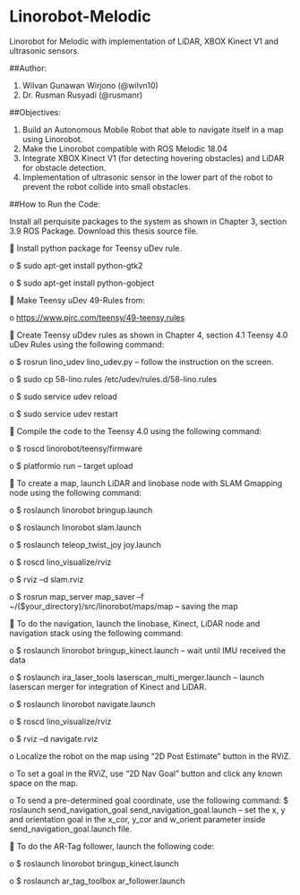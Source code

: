 # Linorobot-Melodic
Linorobot for Melodic with implementation of LiDAR, XBOX Kinect V1 and ultrasonic sensors.

##Author:

1. Wilvan Gunawan Wirjono (@wilvn10)
2. Dr. Rusman Rusyadi (@rusmanr)

##Objectives:
1. Build an Autonomous Mobile Robot that able to navigate itself in a map using Linorobot.
2. Make the Linorobot compatible with ROS Melodic 18.04
3. Integrate XBOX Kinect V1 (for detecting hovering obstacles) and LiDAR for obstacle detection.
4. Implementation of ultrasonic sensor in the lower part of the robot to prevent the robot collide into small obstacles.

##How to Run the Code:

Install all perquisite packages to the system as shown in Chapter 3, section 3.9 ROS Package. Download this thesis source file.

 Install python package for Teensy uDev rule.

o $ sudo apt-get install python-gtk2

o $ sudo apt-get install python-gobject

 Make Teensy uDev 49-Rules from:

o https://www.pjrc.com/teensy/49-teensy.rules

 Create Teensy uDdev rules as shown in Chapter 4, section 4.1 Teensy 4.0 uDev Rules using the following command:

o $ rosrun lino_udev lino_udev.py – follow the instruction on the screen.

o $ sudo cp 58-lino.rules /etc/udev/rules.d/58-lino.rules

o $ sudo service udev reload

o $ sudo service udev restart

 Compile the code to the Teensy 4.0 using the following command:

o $ roscd linorobot/teensy/firmware

o $ platformio run – target upload

 To create a map, launch LiDAR and linobase node with SLAM Gmapping node using the following command:

o $ roslaunch linorobot bringup.launch

o $ roslaunch linorobot slam.launch

o $ roslaunch teleop_twist_joy joy.launch

o $ roscd lino_visualize/rviz

o $ rviz –d slam.rviz

o $ rosrun map_server map_saver –f ~/($your_directory)/src/linorobot/maps/map – saving the map

 To do the navigation, launch the linobase, Kinect, LiDAR node and navigation stack using the following command:

o $ roslaunch linorobot bringup_kinect.launch – wait until IMU received the data

o $ roslaunch ira_laser_tools laserscan_multi_merger.launch – launch laserscan merger for integration of Kinect and LiDAR.

o $ roslaunch linorobot navigate.launch

o $ roscd lino_visualize/rviz

o $ rviz –d navigate.rviz

o Localize the robot on the map using “2D Post Estimate” button in the RViZ.

o To set a goal in the RViZ, use “2D Nav Goal” button and click any known space on the map.

o To send a pre-determined goal coordinate, use the following command: $ roslaunch send_navigation_goal send_navigation_goal.launch – set the x, y and orientation goal in the x_cor, y_cor and w_orient parameter inside send_navigation_goal.launch file.

 To do the AR-Tag follower, launch the following code:

o $ roslaunch linorobot bringup_kinect.launch

o $ roslaunch ar_tag_toolbox ar_follower.launch

